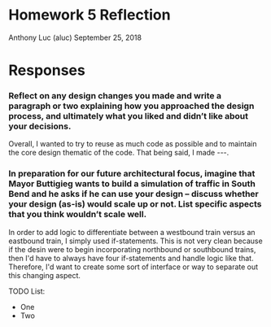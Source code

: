 # Homework 5 Reflection
Anthony Luc (aluc)
September 25, 2018

# Responses

### Reflect on any design changes you made and write a paragraph or two explaining how you approached the design process, and ultimately what you liked and didn’t like about your decisions. 

Overall, I wanted to try to reuse as much code as possible and to maintain the core design thematic of the code. That being said, I made ---.

### In preparation for our future architectural focus, imagine that Mayor Buttigieg wants to build a simulation of traffic in South Bend and he asks if he can use your design – discuss whether your design (as-is) would scale up or not. List specific aspects that you think wouldn’t scale well.

In order to add logic to differentiate between a westbound train versus an eastbound train, I simply used if-statements. This is not very clean because if the desin were to begin incorporating northbound or southbound trains, then I'd have to always have four if-statements and handle logic like that. Therefore, I'd want to create some sort of interface or way to separate out this changing aspect.

TODO List:
* One
* Two
